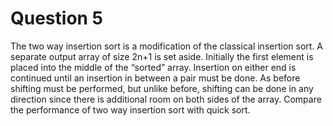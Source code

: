 # Question 5

The two way insertion sort is a modification of the classical insertion sort. A separate output array of size 2n+1 is set aside. Initially the first element is placed into the middle  of the “sorted” array. Insertion on either end is continued until an insertion in between a pair must be done. As before shifting must be performed, but unlike before, shifting can be done in any direction since there is additional room on both sides of the array. Compare the performance of two way insertion sort with quick sort.
